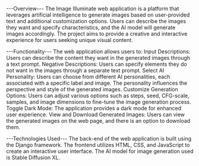    ---Overview---
The Image Illuminate web application is a platform that leverages artificial intelligence to generate images based on user-provided text and additional customization options.
Users can describe the images they want and specify characteristics, and the AI model will generate images accordingly. 
The project aims to provide a creative and interactive experience for users seeking unique visual content.

   ---Functionality---
The web application allows users to:
Input Descriptions: Users can describe the content they want in the generated images through a text prompt.
Negative Descriptions: Users can specify elements they do not want in the images through a separate text prompt.
Select AI Personality: Users can choose from different AI personalities, each associated with a specific label and image. The personality influences the perspective and style of the generated images.
Customize Generation Options: Users can adjust various options such as steps, seed, CFG-scale, samples, and image dimensions to fine-tune the image generation process.
Toggle Dark Mode: The application provides a dark mode for enhanced user experience.
View and Download Generated Images: Users can view the generated images on the web page, and there is an option to download them.

   ---Technologies Used---
The back-end of the web application is built using the Django framework. The frontend utilizes HTML, CSS, and JavaScript to create an interactive user interface. 
The AI model for image generation used is Stable Diffusion XL.
